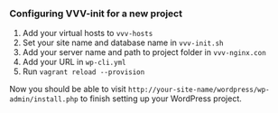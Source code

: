 ### Configuring VVV-init for a new project

1. Add your virtual hosts to `vvv-hosts`
2. Set your site name and database name in `vvv-init.sh`
3. Add your server name and path to project folder in `vvv-nginx.con`
4. Add your URL in `wp-cli.yml`
5. Run `vagrant reload --provision`

Now you should be able to visit `http://your-site-name/wordpress/wp-admin/install.php` to finish setting up your WordPress project.

